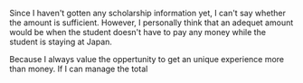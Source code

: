 Since I haven't gotten any scholarship information yet, I can't say whether the amount is sufficient. However, I personally think that an adequet amount would be when the student doesn't have to pay any money while the student is staying at Japan.

Because I always value the oppertunity to get an unique experience more than money. If I can manage the total 